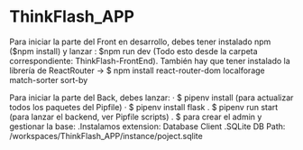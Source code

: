 # ThinkFlash_APP

Para iniciar la parte del Front en desarrollo, debes tener instalado npm ($npm install) y lanzar : $npm run dev (Todo esto desde la carpeta correspondiente: ThinkFlash-FrontEnd).
También hay que tener instalado la librería de ReactRouter -> $ npm install react-router-dom localforage match-sorter sort-by

Para iniciar la parte del Back, debes  lanzar:
· $ pipenv install (para actualizar todos los paquetes del Pipfile)
· $ pipenv install flask
. $ pipenv run start (para lanzar el backend, ver Pipfile scripts)
. $ para crear el admin y gestionar la base:
    .Instalamos extension: Database Client
    .SQLite DB Path: /workspaces/ThinkFlash_APP/instance/poject.sqlite
